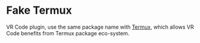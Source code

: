 # Fake Termux

VR Code plugin, use the same package name with [Termux](https://github.com/termux/termux-app), which allows VR Code benefits from Termux package eco-system.